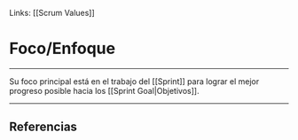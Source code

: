 Links: [[Scrum Values]]

# Foco/Enfoque
---

Su foco principal está en el trabajo del [[Sprint]] para lograr el mejor progreso posible hacia los [[Sprint Goal|Objetivos]].

---

## Referencias